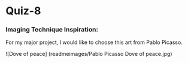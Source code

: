 # Quiz-8

### Imaging Technique Inspiration: 
For my major project, I would like to choose this art from Pablo Picasso.

![Dove of peace]
(readmeimages/Pablo Picasso Dove of peace.jpg)


